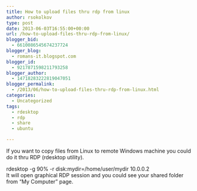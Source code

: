 ```yaml
---
title: How to upload files thru rdp from linux
author: rsokolkov
type: post
date: 2013-06-03T16:55:00+00:00
url: /how-to-upload-files-thru-rdp-from-linux/
blogger_bid:
  - 6610086545674237724
blogger_blog:
  - romans-it.blogspot.com
blogger_id:
  - 9217871598211793258
blogger_author:
  - 14718283222819047051
blogger_permalink:
  - /2013/06/how-to-upload-files-thru-rdp-from-linux.html
categories:
  - Uncategorized
tags:
  - rdesktop
  - rdp
  - share
  - ubuntu

---
```

<div dir="ltr" style="text-align: left;" trbidi="on">
  If you want to copy files from Linux to remote Windows machine you could do it thru RDP (rdesktop utility).</p> 
  
  <div style="text-align: left;">
    rdesktop -g 90% -r disk:mydir=/home/user/mydir 10.0.0.2
  </div>
  
  <div style="text-align: left;">
  </div>
  
  <div style="text-align: left;">
    It will open graphical RDP session and you could see your shared folder from &#8220;My Computer&#8221; page.
  </div>
  
  <div style="text-align: left;">
  </div>
</div>